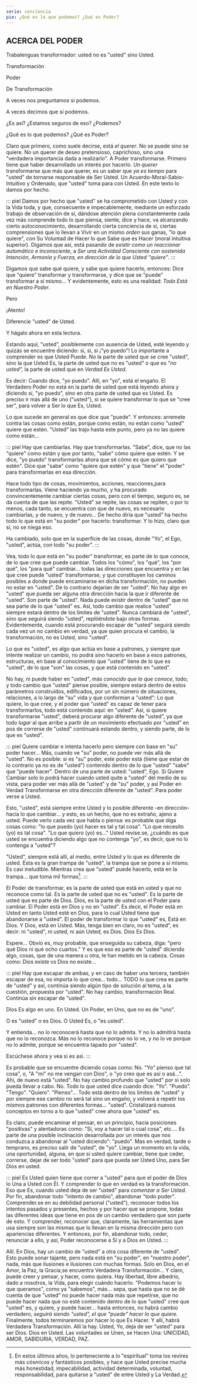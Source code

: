 ```yaml
---
serie: conciencia
pie: ¿Qué es lo que podemos? ¿Qué es Poder?
---
```


## ACERCA DEL PODER

Trabalenguas transformador: usted no es "usted" sino Usted.

Transformación

Poder

De Transformación

A veces nos preguntamos si podemos.

A veces decimos que sí podemos.

¿Es así? ¿Estamos seguros de eso? ¿Podemos?

¿Qué es lo que podemos? ¿Qué es Poder?

Claro que primero, como suele decirse, está _el querer_. No se puede sino se quiere. No un querer de deseo pretensioso, caprichoso, sino una "verdadera importancia dada a realizarlo". A Poder transformarse. Primero tiene que haber desarrollado un interés por hacerlo. _Un querer_ transformarse que más que querer, es un saber que _ya es tiempo_ para "usted" de tornarse responsable de Ser Usted. Un Acuerdo-Moral-Sabio-Intuitivo y Ordenado, que "usted" toma para con Usted.
En este texto lo damos por hecho.

::: piel
Damos por hecho que "usted" se ha comprometido con Usted y con la Vida toda, y que, consecuente e impecablemente, mediante un esforzado trabajo de observación de sí, dándose atención plena constantemente cada vez más comprende todo lo que piensa, siente, dice y hace, va alcanzando cierto autoconocimiento, desarrollando cierta conciencia de sí, ciertas comprensiones que lo llevan a Vivir en un mismo _orden_ sus ganas, "lo que quiere", con Su Voluntad de Hacer lo que Sabe que es Hacer (moral intuitiva superior). Digamos que así, está pasando de _existir como un reaccionar automático e inconsciente_, a _Ser una Actividad Consciente con sostenida Intención, Armonía y Fuerza, en dirección de lo que Usted "quiere"_.
:::

Digamos que sabe qué quiere, y sabe que quiere hacerlo, entonces:
Dice que "quiere" transformar y transformarse, y dice que se "puede" transformar a sí mismo…
Y evidentemente, esto es una realidad: _Todo Está en Nuestro Poder_.

Pero

¡Atento!

Diferencie "usted" de Usted.

Y hágalo ahora en esta lectura.

Estando aquí, "usted", posiblemente con ausencia de Usted, esté leyendo y quizás se encuentre diciendo: si, si, si ¡"yo puedo"!
Lo importante a comprender es que Usted Puede. No la parte de usted que se cree "usted", sino la que Usted Es, la parte de usted que no es "usted" o que es _"no usted",_ la parte de usted que en _Verdad Es Usted_.

Es decir: Cuando dice, "yo puedo". Allí, en "yo", está el engaño. El Verdadero Poder no está en la parte de usted que está leyendo ahora y diciendo sí, "yo puedo", sino en otra parte de usted que es Usted. Es preciso ir más allá de uno ("usted"), si se quiere transformar lo que se "cree ser", para volver a Ser lo que Es, Usted.

Lo que sucede en general es que dice que "puede". Y entonces: arremete contra las cosas como están, porque como están, no están como "usted" quiere que estén. "Usted" las trajo hasta este punto, pero ya no las quiere como están…

::: piel
Hay que cambiarlas. Hay que transformarlas.
"Sabe", dice, que no las "quiere" como están y que por tanto, "sabe" cómo quiere que estén. Y se dice, "yo puedo" transformarlas ahora que sé cómo es que quiero que estén". Dice que "sabe" como "quiere que estén" y que "tiene" el "poder" para transformarlas en esa dirección.

Hace todo tipo de cosas, movimientos, acciones, reacciones,para transformarlas. Viene haciendo ya mucho, y ha procurado convincentemente cambiar ciertas cosas, pero con el tiempo, seguro es, se da cuenta de que las repite. "Usted" se repite, las cosas se repiten, o por lo menos, cada tanto, se encuentra con que de nuevo, es necesario cambiarlas, y de nuevo, y de nuevo…
De hecho diría que "usted" ha hecho todo lo que está en "su poder" por hacerlo: transformar. Y lo hizo, claro que sí, no se niega eso.

Ha cambiado, solo que en la superficie de las cosas, donde "Yo", el Ego, "usted", actúa, con todo "su poder".
:::

Vea, todo lo que está en "su poder" transformar, es parte de lo que conoce, de lo que cree que puede cambiar. Todos los "cómo", los "qué", los "por qué", los "para qué" cambiar… todas las direcciones que encuentra y en las que cree puede "usted" transformarse, y que constituyen los caminos posibles a donde puede encaminarse en dicha transformación, no pueden no estar en "usted". De lo contrario dejarían de ser "usted". No hay algo en "usted" que pueda ser alguna otra dirección hacia la que ir diferente de "usted". Son parte de "usted".
Nada puede existir dentro de "usted" que no sea parte de lo que "usted" es.
Así, todo cambio que realice "usted" siempre estará dentro de los límites de "usted".
Nunca cambiará de "usted", sino que seguirá siendo "usted", repitiéndote bajo otras formas. Evidentemente, cuando está procurando escapar de "usted" seguirá siendo cada vez un no cambio en verdad, ya que quien procura el cambio, la transformación, no es Usted, sino "usted".

Lo que es "usted", es algo que actúa en base a patrones, y siempre que intente realizar un cambio, no podrá sino hacerlo en base a esos patrones, estructuras, en base al conocimiento que "usted" tiene de lo que es "usted", de lo que "son" las cosas, y que está contenido en "usted".

No hay, ni puede haber en "usted", más _conocido que lo que conoce_, todo; y todo cambio que "usted" piense posible, siempre estará dentro de estos parámetros construidos, edificados, por un sin número de situaciones, relaciones, a lo largo de "su" vida y que conforman a "usted": Lo que quiere, lo que cree, y el poder que "usted" es capaz de tener para transformarlos, todo está contenido aquí: en "usted".
Así, si quiere transformarse "usted", deberá procurar algo diferente de "usted", ya que todo _lugar_ al que arribe a partir de un movimiento efectuado por "usted" en pos de correrse de "usted" continuará estando dentro, y siendo parte, de lo que es "usted".

::: piel
Quiere cambiar e intenta hacerlo pero siempre con base en "su" poder hacer… Más, cuando ve "su" poder, no puede ver más allá de "usted". No es posible: si es "su" poder, este poder está (tiene que estar de lo contrario ya no es de "usted") contenido dentro de lo que "usted" "sabe" que "puede hacer". Dentro de una parte de usted: "usted", Ego. Si Quiere Cambiar solo lo podrá hacer cuando usted quite a "usted" del medio de su vista, para poder ver más allá de "usted" y de "su" poder, y así Poder en Verdad Transformarse en otra dirección diferente de "usted". Para poder verse a Usted.

Esto, "usted", está siempre entre Usted y lo posible diferente -en dirección- hacia lo que cambiar… y esto, es un hecho, que no es extraño, ajeno a usted. Puede verlo cada vez que habla o piensa: es probable que diga cosas como: "lo que puedo (yo) hacer es tal y tal cosa". "Lo que necesito (yo) es tal cosa". "Lo que quiero (yo) es…" Usted revise.se, ¿cuándo es que usted se encuentra diciendo algo que no contenga "yo", es decir, que no lo contenga a "usted"?

"Usted", siempre está allí, al medio, entre Usted y lo que es diferente de usted. Esta es la gran trampa de "usted", la trampa que se pone a sí mismo. Es casi ineludible. Mientras crea que "usted" puede hacerlo, está en la trampa… que toma mil formas[^1].
:::

El Poder de transformar, es la parte de usted que está en usted y que no reconoce como tal. Es la parte de usted que no es "usted". Es la parte de usted que es parte de Dios. Dios, es la parte de usted con el Poder para cambiar. El Poder está en Dios y no en "usted". Es decir, el Poder está en Usted en tanto Usted esté en Dios, para lo cual Usted tiene que abandonarse a "usted". El poder de transformar lo que "usted" es, Está en Dios. Y Dios, está en Usted. Más, tenga bien en claro, no es "usted", es decir: ni "usted", ni usted, ni aún Usted, es Dios. Dios Es Dios.

Espere… Obvio es, muy probable, que enseguida su cabeza, diga: "pero qué Dios ni qué ocho cuartos." Y es que eso es parte de "usted" diciendo algo, cosas, que de una manera u otra, le han metido en la cabeza. Cosas como: Dios existe vs Dios no existe…

::: piel
Hay que escapar de ambas, y en caso de haber una tercera, también escapar de esa, no importa lo que crea… todo… TODO lo que crea es parte de "usted" y así, continúa siendo algún tipo de solución al tema, a la cuestión, propuesta por "usted". No hay cambio, transformación Real. Continúa sin escapar de "usted".

Dios Es algo en uno. En Usted. Un Poder, en Uno, que no es de "uno".

O es "usted" o es Dios. O Usted Es, o "es usted".

Y entienda… no lo reconocerá hasta que no lo admita. Y no lo admitirá hasta que no lo reconozca. Más no lo reconoce porque no lo ve, y no lo ve porque no lo admite, porque se encuentra tapado por "usted".

Escúchese ahora y vea si es así.
:::

Es probable que se encuentre diciendo cosas como: No. "Yo" pienso que tal cosa", o, "A "mi" no me vengan con Dios", o "yo creo que es así o asá…". Ahí, de nuevo está "usted". No hay cambio profundo que "usted" por si solo pueda llevar a cabo. No. Todo lo que usted dice cuando dice: "Yo". "Puedo". "Tengo". "Quiero". "Pienso"… Todo está dentro de los límites de "usted" y por siempre ese cambio no será tal sino un engaño, y volverá a repetir los mismos patrones con diferentes formas… "usted". Cristalizará nuevos conceptos en torno a lo que "usted" cree ahora que "usted" es.

Es claro, puede encaminar el pensar, en un principio, hacia posiciones "positivas" y alentadoras como: "Sí, voy a hacer tal o cual cosa", etc.… Es parte de una posible inclinación desarrollada por un interés que nos conduzca a abandonar al "usted diciendo": "puedo". Mas en verdad, tarde o temprano, es preciso salir de "usted", de "yo". Llega un momento en la vida, una oportunidad, alguna, en que si usted quiere cambiar, tiene que ceder, correrse, dejar de ser todo "usted" para que pueda ser Usted Uno, para Ser Dios en usted.

::: piel
Es Usted quien tiene que correr a "usted" para que el poder de Dios lo Una a Usted con Él. Y comprender lo que en verdad es la transformación. Eso que Es, cuando usted deja de ser "usted" para _comenzar a Ser Usted._
Por fin, abandonar todo "intento de cambio", abandonar "todo poder". Comprender.se en su debilidad personal ("usted"), reconocer todos los intentos pasados y presentes, hechos y por hacer que se propone, todas las diferentes ideas que tiene en pos de un cambio verdadero que son parte de esto. Y comprender, reconocer que, claramente, las herramientas que usa siempre son las mismas que lo llevan en la misma dirección pero con apariencias diferentes. Y entonces, por fin, abandonar todo, ceder, renunciar a ello, y así, Poder reconocerse a Sí y a Dios en Usted.
:::

Allí. En Dios, hay un cambio de "usted" a otra cosa diferente de "usted".
Esto puede sonar tajante, pero nada está en "su poder", en "nuestro poder", nada, más que ilusiones e ilusiones con muchas formas. Solo en Dios, en el Amor, la Paz, la Gracia,se encuentra Verdadera Transformación…
Y claro, puede creer y pensar, y hacer, como quiera. Hay libertad, libre albedrío, dado a nosotros, la Vida, para elegir cuándo hacerlo.
"Podemos hacer lo que queramos", como ya "sabemos", más… sepa, que hasta que no se dé cuenta de que "usted" no puede hacer nada más que repetirse, que no puede hacer nada que no esté contenido dentro de lo que "usted" cree que "usted" es, y quiere, y puede hacer… hasta entonces, no habrá cambio verdadero, _seguirá siendo "usted", el que "puede" hacer lo que quiere_.
Finalmente, todos terminaremos por hacer lo que Es Hacer. Y allí, habrá Verdadera Transformación. Allí la hay. Usted, Yo, deja de ser "usted" para ser Dios. Dios en Usted. Las voluntades se Unen, se Hacen Una: UNICIDAD, AMOR, SABIDURIA, VERDAD, PAZ.


[^1]: En estos últimos años, lo perteneciente a lo "espiritual" toma los revires más cósmicos y fantásticos posibles, y hace que Usted precise mucha más honestidad, impecabilidad, actividad determinada, voluntad, responsabilidad, para quitarse a "usted" de entre Usted y La Verdad.
